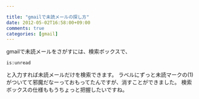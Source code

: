 ```yaml
---

title: "gmailで未読メールの探し方"
date: 2012-05-02T16:58:00+09:00
comments: true
categories: [gmail]
---
```

gmailで未読メールをさがすには、検索ボックスで、

`is:unread`

と入力すれば未読メールだけを検索できます。
ラベルにずっと未読マークの(1)がついてて邪魔だなーっておもってたんですが、消すことができました。
検索ボックスの仕様ももうちょっと把握したいですね。

